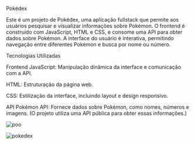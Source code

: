 Pokédex

Este é um projeto de Pokédex, uma aplicação fullstack que permite aos usuários pesquisar e visualizar informações sobre Pokémon. O frontend é construído com JavaScript, HTML e CSS, e consome uma API para obter dados sobre Pokémon. A interface do usuário é interativa, permitindo navegação entre diferentes Pokémon e busca por nome ou número.

Tecnologias Utilizadas

Frontend
JavaScript: Manipulação dinâmica da interface e comunicação com a API.

HTML: Estruturação da página web.

CSS: Estilização da interface, incluindo layout e design responsivo.

API
Pokémon API: Fornece dados sobre Pokémon, como nomes, números e imagens. (O projeto utiliza uma API pública para obter essas informações.)

![poo](https://github.com/user-attachments/assets/6594dfdb-70c2-4ad6-84e2-67b3ae3787ba)

![pokedex](https://github.com/user-attachments/assets/6496271a-4a08-4c01-80f7-93fa283353c2)
